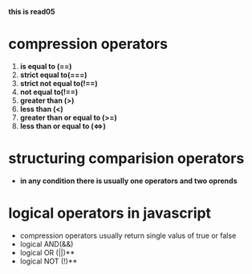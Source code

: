**this is read05**  
# compression operators
1. **is equal to (==)**
2. **strict equal to(===)**
3.  **strict not equal to(!==)**
4.  **not equal to(!==)**
5.  **greater than (>)**
6.  **less than (<)**
7.  **greater than or equal to (>=)**
8.  **less than or equal to (<=>)**
# structuring comparision operators
 * **in any condition there is usually one operators and two oprends**
 #  logical operators in javascript
  * compression operators usually return single valus of true or false
* logical AND(&&)
* logical OR (||)**
* logical NOT (!)**

 
